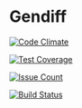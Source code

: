 # Gendiff

[![Code Climate](https://codeclimate.com/github/zhukoff-av/project-lvl2-s225/badges/gpa.svg)](https://codeclimate.com/github/zhukoff-av/project-lvl2-s225)

[![Test Coverage](https://codeclimate.com/github/zhukoff-av/project-lvl2-s225/badges/coverage.svg)](https://codeclimate.com/github/zhukoff-av/project-lvl2-s225/coverage)

[![Issue Count](https://codeclimate.com/github/zhukoff-av/project-lvl2-s225/badges/issue_count.svg)](https://codeclimate.com/github/zhukoff-av/project-lvl2-s225)

[![Build Status](https://travis-ci.org/zhukoff-av/project-lvl2-s225.svg?branch=master)](https://travis-ci.org/zhukoff-av/project-lvl2-s225)
